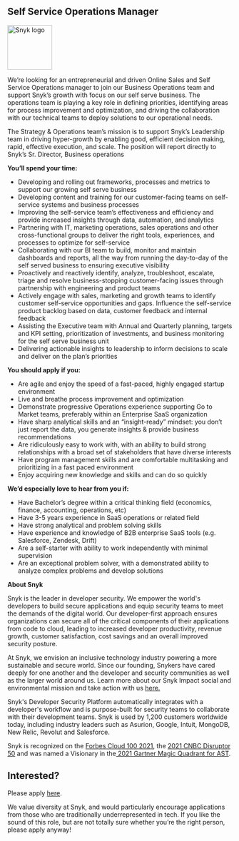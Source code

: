 Self Service Operations Manager
---

<img src="https://res.cloudinary.com/snyk/image/upload/v1537345894/press-kit/brand/logo-black.png" width="100" alt="Snyk logo" />

<p><span style="font-weight: 400;">We’re looking for an entrepreneurial and driven Online Sales and Self Service Operations manager to join our Business Operations team and support Snyk’s growth with focus on our self serve business. The operations team is playing a key role in defining priorities, identifying areas for process improvement and optimization, and driving the collaboration with our technical teams to deploy solutions to our operational needs.</span></p>
<p><span style="font-weight: 400;">The Strategy &amp; Operations team’s mission is to support Snyk’s Leadership team in driving hyper-growth by enabling good, efficient decision making, rapid, effective execution, and scale. The position will report directly to Snyk’s Sr. Director, Business operations</span></p>
<p><strong>You’ll spend your time:</strong></p>
<ul>
<li style="font-weight: 400;"><span style="font-weight: 400;">Developing and rolling out frameworks, processes and metrics to support our growing self serve business</span></li>
<li style="font-weight: 400;"><span style="font-weight: 400;">Developing content and training for our customer-facing teams on self-service systems and business processes</span></li>
<li style="font-weight: 400;"><span style="font-weight: 400;">Improving the self-service team’s effectiveness and efficiency and provide increased insights through data, automation, and analytics</span></li>
<li style="font-weight: 400;"><span style="font-weight: 400;">Partnering with IT, marketing operations, sales operations and other cross-functional groups to deliver the right tools, experiences, and processes to optimize for self-service</span></li>
<li style="font-weight: 400;"><span style="font-weight: 400;">Collaborating with our BI team to build, monitor and maintain dashboards and reports, all the way from running the day-to-day of the self served business to ensuring executive visibility</span></li>
<li style="font-weight: 400;"><span style="font-weight: 400;">Proactively and reactively identify, analyze, troubleshoot, escalate, triage and resolve business-stopping customer-facing issues through partnership with engineering and product teams</span></li>
<li style="font-weight: 400;"><span style="font-weight: 400;">Actively engage with sales, marketing and growth teams to identify customer self-service opportunities and gaps. Influence the self-service product backlog based on data, customer feedback and internal feedback</span></li>
<li style="font-weight: 400;"><span style="font-weight: 400;">Assisting the Executive team with Annual and Quarterly planning, targets and KPI setting, prioritization of investments, and business monitoring for the self serve business unit</span></li>
<li style="font-weight: 400;"><span style="font-weight: 400;">Delivering actionable insights to leadership to inform decisions to scale and deliver on the plan’s priorities</span></li>
</ul>
<p><strong>You should apply if you:</strong></p>
<ul>
<li style="font-weight: 400;"><span style="font-weight: 400;">Are agile and enjoy the speed of a fast-paced, highly engaged startup environment</span></li>
<li style="font-weight: 400;"><span style="font-weight: 400;">Live and breathe process improvement and optimization</span></li>
<li style="font-weight: 400;"><span style="font-weight: 400;">Demonstrate progressive Operations experience supporting Go to Market teams, preferably within an Enterprise SaaS organization</span></li>
<li style="font-weight: 400;"><span style="font-weight: 400;">Have sharp analytical skills and an “insight-ready” mindset: you don’t just report the data, you generate insights &amp; provide business recommendations&nbsp;&nbsp;</span></li>
<li style="font-weight: 400;"><span style="font-weight: 400;">Are ridiculously easy to work with, with an ability to build strong relationships with a broad set of stakeholders that have diverse interests</span></li>
<li style="font-weight: 400;"><span style="font-weight: 400;">Have program management skills and are comfortable multitasking and prioritizing in a fast paced environment</span></li>
<li style="font-weight: 400;"><span style="font-weight: 400;">Enjoy acquiring new knowledge and skills and can do so quickly</span></li>
</ul>
<p><strong>We’d especially love to hear from you if:&nbsp;</strong></p>
<ul>
<li style="font-weight: 400;"><span style="font-weight: 400;">Have Bachelor’s degree within a critical thinking field (economics, finance, accounting, operations, etc)</span></li>
<li style="font-weight: 400;"><span style="font-weight: 400;">Have 3-5 years experience in SaaS operations or related field</span></li>
<li style="font-weight: 400;"><span style="font-weight: 400;">Have strong analytical and problem solving skills</span></li>
<li style="font-weight: 400;"><span style="font-weight: 400;">Have experience and knowledge of B2B enterprise SaaS tools (e.g. Salesforce, Zendesk, Drift)</span></li>
<li style="font-weight: 400;"><span style="font-weight: 400;">Are a self-starter with ability to work independently with minimal supervision</span></li>
<li style="font-weight: 400;"><span style="font-weight: 400;">Are an exceptional problem solver, with a demonstrated ability to analyze complex problems and develop solutions</span></li>
</ul><div class="content-conclusion"><p><strong>About Snyk</strong></p>
<p><span style="font-weight: 400;">Snyk is the leader in developer security. We empower the world's developers to build secure applications and equip security teams to meet the demands of the digital world. Our developer-first approach ensures organizations can secure all of the critical components of their applications from code to cloud, leading to increased developer productivity, revenue growth, customer satisfaction, cost savings and an overall improved security posture.&nbsp;</span></p>
<p><span style="font-weight: 400;">At Snyk, we envision an inclusive technology industry powering a more sustainable and secure world.</span> <span style="font-weight: 400;">Since our founding, Snykers have cared deeply for one another and the developer and security communities as well as the larger world around us. Learn more about our Snyk Impact social and environmental mission and take action with us </span><a href="https://snyk.io/about/snyk-impact/"><span style="font-weight: 400;">here.</span></a></p>
<p><span style="font-weight: 400;">Snyk's Developer Security Platform automatically integrates with a developer's workflow and is purpose-built for security teams to collaborate with their development teams. Snyk is used by 1,200 customers worldwide today, including industry leaders such as Asurion, Google, Intuit, MongoDB, New Relic, Revolut and Salesforce.</span></p>
<p><span style="font-weight: 400;">Snyk is recognized on the </span><a href="https://www.forbes.com/cloud100/#6f24b5ba5f94"><span style="font-weight: 400;">Forbes Cloud 100 2021</span></a><span style="font-weight: 400;">, the </span><a href="https://www.cnbc.com/2021/05/25/these-are-the-2021-cnbc-disruptor-50-companies.html"><span style="font-weight: 400;">2021 CNBC Disruptor 50</span></a><span style="font-weight: 400;"> and was named a Visionary in the</span><a href="https://snyk.io/blog/snyk-visionary-2021-gartner-magic-quadrant-for-ast/"><span style="font-weight: 400;"> 2021 Gartner Magic Quadrant for AST</span></a><span style="font-weight: 400;">.</span></p></div>

Interested?
---

Please apply [here](https://boards.greenhouse.io/snyk/jobs/6188902002#app).

We value diversity at Snyk, and would particularly encourage applications from those who are traditionally underrepresented in tech.
If you like the sound of this role, but are not totally sure whether you’re the right person, please apply anyway!
